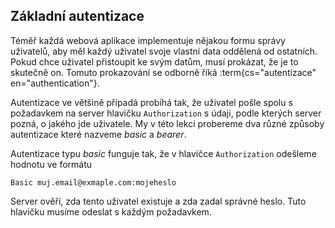 ## Základní autentizace

Téměř každá webová aplikace implementuje nějakou formu správy uživatelů, aby měl každý uživatel svoje vlastní data oddělená od ostatních. Pokud chce uživatel přistoupit ke svým datům, musí prokázat, že je to skutečně on. Tomuto prokazování se odborně říká :term{cs="autentizace" en="authentication"}.

Autentizace ve většině případá probíhá tak, že uživatel pošle spolu s požadavkem na server hlavičku `Authorization` s údaji, podle kterých server pozná, o jakého jde uživatele. My v této lekci probereme dva různé způsoby autentizace které nazveme _basic_ a _bearer_.

Autentizace typu _basic_ funguje tak, že v hlavičce `Authorization` odešleme hodnotu ve formátu

```
Basic muj.email@exmaple.com:mojeheslo
```

Server ověří, zda tento uživatel existuje a zda zadal správné heslo. Tuto hlavičku musíme odeslat s každým požadavkem.
